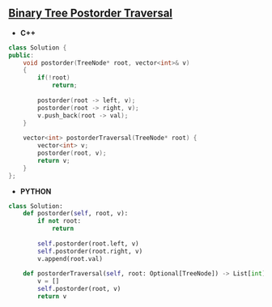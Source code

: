 ## [Binary Tree Postorder Traversal](https://leetcode.com/problems/binary-tree-postorder-traversal/)

* **C++**
```cpp
class Solution {
public:
    void postorder(TreeNode* root, vector<int>& v)
    {
        if(!root)
            return;
        
        postorder(root -> left, v);
        postorder(root -> right, v);
        v.push_back(root -> val);
    }
    
    vector<int> postorderTraversal(TreeNode* root) {
        vector<int> v;
        postorder(root, v);
        return v;
    }
};
```

* **PYTHON**
```py
class Solution:
    def postorder(self, root, v):
        if not root:
            return
        
        self.postorder(root.left, v)
        self.postorder(root.right, v)
        v.append(root.val)
    
    def postorderTraversal(self, root: Optional[TreeNode]) -> List[int]:
        v = []
        self.postorder(root, v)
        return v
```

